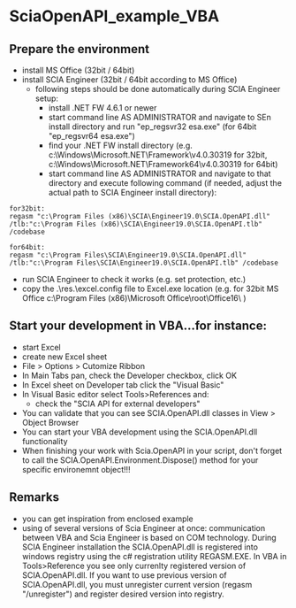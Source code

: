 # SciaOpenAPI_example_VBA
## Prepare the environment
* install MS Office (32bit / 64bit)
* install SCIA Engineer (32bit / 64bit according to MS Office)
    * following steps should be done automatically during SCIA Engineer setup:
        * install .NET FW 4.6.1 or newer
        * start command line AS ADMINISTRATOR and navigate to SEn install directory and run "ep_regsvr32 esa.exe" (for 64bit "ep_regsvr64 esa.exe")
        * find your .NET FW install directory (e.g. c:\Windows\Microsoft.NET\Framework\v4.0.30319 for 32bit, c:\Windows\Microsoft.NET\Framework64\v4.0.30319 for 64bit) 
        * start command line AS ADMINISTRATOR and navigate to that directory and execute following command (if needed, adjust the actual path to SCIA Engineer install directory):
```
for32bit:
regasm "c:\Program Files (x86)\SCIA\Engineer19.0\SCIA.OpenAPI.dll" /tlb:"c:\Program Files (x86)\SCIA\Engineer19.0\SCIA.OpenAPI.tlb" /codebase

for64bit:
regasm "c:\Program Files\SCIA\Engineer19.0\SCIA.OpenAPI.dll" /tlb:"c:\Program Files\SCIA\Engineer19.0\SCIA.OpenAPI.tlb" /codebase
```
* run SCIA Engineer to check it works (e.g. set protection, etc.)
* copy the .\res.\excel.config file to Excel.exe location (e.g. for 32bit MS Office c:\Program Files (x86)\Microsoft Office\root\Office16\ )



## Start your development in VBA...for instance:
* start Excel
* create new Excel sheet
* File > Options > Cutomize Ribbon
* In Main Tabs pan, check the Developer checkbox, click OK
* In Excel sheet on Developer tab click the "Visual Basic"
* In Visual Basic editor select Tools>References and:
   * check the "SCIA API for external developers"
* You can validate that you can see SCIA.OpenAPI.dll classes in View > Object Browser
* You can start your VBA development using the SCIA.OpenAPI.dll functionality
* When finishing your work with Scia.OpenAPI in your script, don't forget to call the SCIA.OpenAPI.Environment.Dispose() method for your specific environemnt object!!!

## Remarks
* you can get inspiration from enclosed example
* using of several versions of Scia Engineer at once: communication between VBA and Scia Engineer is based on COM technology. During SCIA Engineer installation the SCIA.OpenAPI.dll is registered into windows registry using the c# registration utility REGASM.EXE. In VBA in Tools>Reference you see only currenlty registered version of SCIA.OpenAPI.dll. If you want to use previous version of SCIA.OpenAPI.dll, you must unregister current version (regasm "/unregister") and register desired version into registry.
